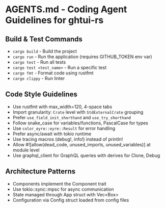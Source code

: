 # AGENTS.md - Coding Agent Guidelines for ghtui-rs

## Build & Test Commands
- `cargo build` - Build the project
- `cargo run` - Run the application (requires GITHUB_TOKEN env var)
- `cargo test` - Run all tests
- `cargo test <test_name>` - Run a specific test
- `cargo fmt` - Format code using rustfmt
- `cargo clippy` - Run linter

## Code Style Guidelines
- Use rustfmt with max_width=120, 4-space tabs
- Import granularity: `Crate` level with `StdExternalCrate` grouping
- Prefer `use_field_init_shorthand` and `use_try_shorthand`
- Follow snake_case for variables/functions, PascalCase for types
- Use `color_eyre::eyre::Result` for error handling
- Prefer async/await with tokio runtime
- Use tracing macros (debug!, info!) instead of println!
- Allow #![allow(dead_code, unused_imports, unused_variables)] at module level
- Use graphql_client for GraphQL queries with derives for Clone, Debug

## Architecture Patterns
- Components implement the Component trait
- Use tokio::sync::mpsc for async communication
- State managed through App struct with Vec<Box<dyn Component>>
- Configuration via Config struct loaded from config files